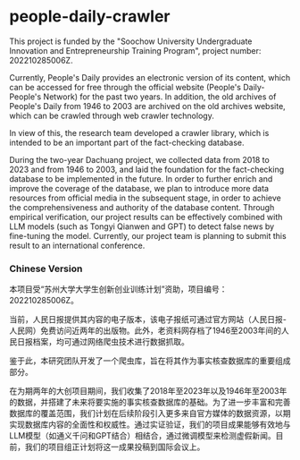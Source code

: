# people-daily-crawler


This project is funded by the "Soochow University Undergraduate Innovation and Entrepreneurship Training Program", project number: 202210285006Z.

Currently, People's Daily provides an electronic version of its content, which can be accessed for free through the official website (People's Daily-People's Network) for the past two years. In addition, the old archives of People's Daily from 1946 to 2003 are archived on the old archives website, which can be crawled through web crawler technology.

In view of this, the research team developed a crawler library, which is intended to be an important part of the fact-checking database.

During the two-year Dachuang project, we collected data from 2018 to 2023 and from 1946 to 2003, and laid the foundation for the fact-checking database to be implemented in the future. In order to further enrich and improve the coverage of the database, we plan to introduce more data resources from official media in the subsequent stage, in order to achieve the comprehensiveness and authority of the database content. Through empirical verification, our project results can be effectively combined with LLM models (such as Tongyi Qianwen and GPT) to detect false news by fine-tuning the model. Currently, our project team is planning to submit this result to an international conference.


### Chinese Version

本项目受“苏州大学大学生创新创业训练计划”资助，项目编号：202210285006Z。

当前，人民日报提供其内容的电子版本，该电子报纸可通过官方网站（人民日报-人民网）免费访问近两年的出版物。此外，老资料网存档了1946至2003年间的人民日报档案，均可通过网络爬虫技术进行数据抓取。

鉴于此，本研究团队开发了一个爬虫库，旨在将其作为事实核查数据库的重要组成部分。

在为期两年的大创项目期间，我们收集了2018年至2023年以及1946年至2003年的数据，并搭建了未来将要实施的事实核查数据库的基础。为了进一步丰富和完善数据库的覆盖范围，我们计划在后续阶段引入更多来自官方媒体的数据资源，以期实现数据库内容的全面性和权威性。通过实证验证，我们的项目成果能够有效地与LLM模型（如通义千问和GPT结合）相结合，通过微调模型来检测虚假新闻。目前，我们的项目组正计划将这一成果投稿到国际会议上。
